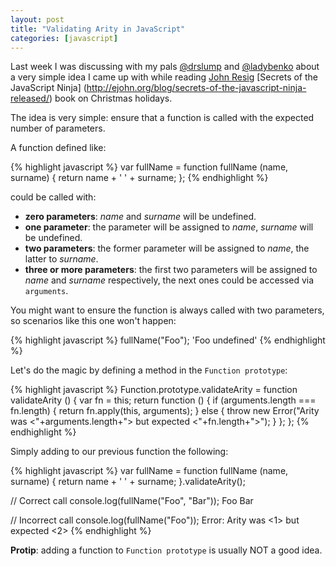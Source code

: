 ```yaml
---
layout: post
title: "Validating Arity in JavaScript"
categories: [javascript]
---
```


Last week I was discussing with my pals [@drslump](http://www.pollinimini.net)
 and [@ladybenko](http://www.ladybenko.net/) about a very simple idea I came up
 with while reading [John Resig](http://ejohn.org/about/) [Secrets of the JavaScript Ninja]
 (http://ejohn.org/blog/secrets-of-the-javascript-ninja-released/) book on Christmas holidays.

The idea is very simple: ensure that a function is called with the expected number of parameters.

A function defined like:

{% highlight javascript %}
var fullName = function fullName (name, surname) {
    return name + ' ' + surname;
};
{% endhighlight %}

could be called with:

* **zero parameters**: *name* and *surname* will be undefined.
* **one parameter**: the parameter will be assigned to *name*, *surname* will be undefined.
* **two parameters**: the former parameter will be assigned to *name*, the latter to *surname*.
* **three or more parameters**: the first two parameters will be assigned to *name* and *surname* respectively, the next ones could be accessed via `arguments`.

You might want to ensure the function is always called with two parameters, so scenarios like this one won't happen:

{% highlight javascript %}
fullName("Foo");
'Foo undefined'
{% endhighlight %}

Let's do the magic by defining a method in the `Function prototype`:

{% highlight javascript %}
Function.prototype.validateArity = function validateArity () {
    var fn = this;
    return function () {
        if (arguments.length === fn.length) {
            return fn.apply(this, arguments);
        } else {
            throw new Error("Arity was <"+arguments.length+"> but expected <"+fn.length+">");
        }
    };
};
{% endhighlight %}

Simply adding to our previous function the following:

{% highlight javascript %}
var fullName = function fullName (name, surname) {
    return name + ' ' + surname;
}.validateArity();

// Correct call
console.log(fullName("Foo", "Bar"));
Foo Bar

// Incorrect call
console.log(fullName("Foo"));
Error: Arity was <1> but expected <2>
{% endhighlight %}

**Protip**: adding a function to `Function prototype` is usually NOT a good idea.
